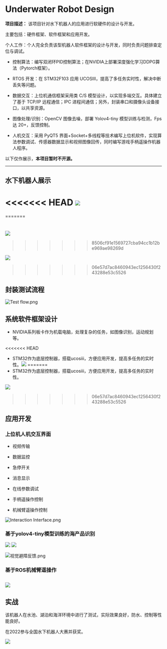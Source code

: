 # Underwater Robot Design

**项目描述：** 该项目针对水下机器人的应用进行软硬件的设计与开发。

主要包括：硬件框架、软件框架和应用开发。 

个人工作：个人完全负责该型机器人软件框架的设计与开发，同时负责问题排查定位与调试。

- 控制算法：编写双闭环PID控制算法；在NVIDIA上部署深度强化学习DDPG算法（Pytorch框架）。

- RTOS 开发：在 STM32F103 应用 UCOSIII，提高了多任务实时性，解决中断丢失等问题。

- 数据交互：上位机通信框架采用类 C/S 模型设计，以实现多端交互。具体建立了基于 TCP/IP 远程通信；IPC 进程间通信；另外，封装串口和摄像头设备接口，以共享资源。

- 图像处理/识别：OpenCV 图像去噪，部署 Yolov4-tiny 模型训练与检测，Fps 达 20+，反馈控制。

- 人机交互：采用 PyQT5 界面+Socket+多线程等技术编写上位机软件，实现算法参数调试、传感器数据显示和视频图像回传，同时编写游戏手柄遥操作机器人程序。

以下仅作展示，**本项目暂时不开源。**

---

## 水下机器人展示

<<<<<<< HEAD
![](photos\Robot.png)
=======
=======

# 

![](.\photos\System.png)

> > > > > > > 8506cf91e1569727cba94cc1b12be969ae98269d

![](.\photos\Robot.png)
>>>>>>> 06e57d7ac8460943ec1256430f243288e53c5526

## 封装测试流程

![Test flow.png](.\photos\Test%20flow.png)

## 系统软件框架设计

- NVIDIA系列板卡作为机载电脑，处理复杂的任务，如图像识别，运动规划等。

<<<<<<< HEAD
- STM32作为底层控制器，搭载ucosiii，方便应用开发，提高多任务的实时性。![](photos\System.png)
=======
- STM32作为底层控制器，搭载ucosiii，方便应用开发，提高多任务的实时性。

![](.\photos\System.png)
>>>>>>> 06e57d7ac8460943ec1256430f243288e53c5526

## 应用开发

### 上位机人机交互界面

- 视频传输

- 数据监控

- 急停开关

- 消息显示

- 在线参数调试

- 手柄遥操作控制

- 机械臂遥操作控制

![Interaction Interface.png](.\photos\Interaction%20Interface.gif)

### 基于yolov4-tiny模型训练的海产品识别

![](photos\Yolo.png)
![](photos\grasp.gif)

![视觉避障反馈.png](.\photos\视觉避障反馈.png)

### 基于ROS机械臂遥操作

## ![](.\photos\Arm.gif)

## 实战

该机器人在水池、湖泊和海洋环境中进行了测试，实际效果良好，防水、控制等性能良好。

在2022参与全国水下机器人大赛并获奖。

![](.\photos\Lake%20test.jpg)
